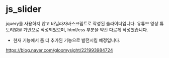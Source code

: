 # js_slider
jquery를 사용하지 않고 바닐라자바스크립트로 작성된 슬라이더입니다.
유튜브 영상 튜토리얼을 기반으로 작성되었으며, html/css 부분을 약간 다르게 작성했습니다. 
- 현재 기능에서 좀 더 추가된 기능으로 발전시킬 예정입니다. 

https://blog.naver.com/gloomysight/221993984724

